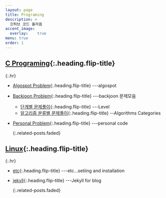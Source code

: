 ```yaml
---
layout: page
title: Programing
description: >
  깃허브 코드 올라옴
accent_image:
  overlay:    true
menu: true
order: 1
---
```


## [C Programing]{:.heading.flip-title}

{:.hr}

* [Algospot Problem]{:.heading.flip-title} ---algospot

* [Backjoon Problem]{:.heading.flip-title} ---backjoon 문제모음

  * [단계별 문제풀이]{:.heading.flip-title}  ---Level
  * [알고리즘 분류별 문제풀이]{:.heading.flip-title} --Algorithms Categories

* [Personal Problem]{:.heading.flip-title}  ---personal code

  {:.related-posts.faded}


## [Linux]{:.heading.flip-title}

{:.hr}

* [etc]{:.heading.flip-title} ---etc...setiing and installation
* [jekyll]{:.heading.flip-title} ---Jekyll for blog

  {:.related-posts.faded}




[C Programing]: /tag/c-code/

[Algospot Problem]: /category/algospot/

[단계별 문제풀이]: /tag/backjoon-level/

[알고리즘 분류별 문제풀이]: /tag/backjoon-classification/

[Personal Problem]: ../_featured_categories/personalcode/personalcode.md
[Backjoon Problem]: /category/backjoon-category/

[Linux]: /category/linux/
[etc]: /tag/etc/
[jekyll]: /tag/jekyll/



